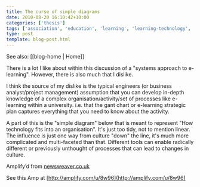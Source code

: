 ```yaml
---
title: The curse of simple diagrams
date: 2010-08-20 16:10:42+10:00
categories: ['thesis']
tags: ['association', 'education', 'learning', 'learning-technology', 'technology']
type: post
template: blog-post.html
---
```


See also: [[blog-home | Home]]

There is a lot I like about within this discussion of a "systems approach to e-learning". However, there is also much that I dislike.  
  
I think the source of my dislike is the typical engineers (or business analyst/project management) assumption that you can develop in-depth knowledge of a complex organisation/activity/set of processes like e-learning within a university. i.e. that the gant chart or e-learning strategic plan captures everything that you need to know about the activity.  
  
A part of this is the "simple diagram" below that is meant to represent "How technology fits into an organisation". It's just too tidy, not to mention linear. The influence is just one way from culture "down" the line, it's much more complicated and multi-faceted than that. Different tools can enable radically different or previously unthought of processes that can lead to changes in culture.

Amplify’d from [newsweaver.co.uk](http://newsweaver.co.uk/alt/e_article001484468.cfm "http://newsweaver.co.uk/alt/e_article001484468.cfm")

See this Amp at [http://amplify.com/u/8w96](http://amplify.com/u/8w96)
